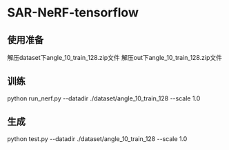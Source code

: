 # SAR-NeRF-tensorflow
## 使用准备
解压dataset下angle_10_train_128.zip文件
解压out下angle_10_train_128.zip文件

## 训练
python run_nerf.py --datadir ./dataset/angle_10_train_128 --scale 1.0

## 生成
python test.py --datadir ./dataset/angle_10_train_128 --scale 1.0
